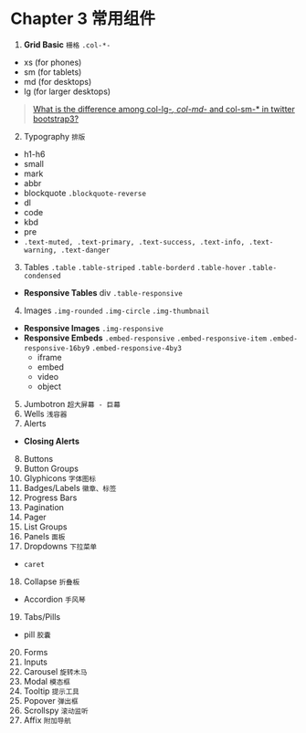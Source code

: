 # Chapter 3 常用组件

1. **Grid Basic** `栅格` `.col-*-`
  - xs (for phones)
  - sm (for tablets)
  - md (for desktops)
  - lg (for larger desktops)
  
  > [What is the difference among col-lg-*, col-md-* and col-sm-* in twitter bootstrap3?](http://stackoverflow.com/a/28654005/3414180)

2. Typography `排版`
  - h1-h6
  - small
  - mark
  - abbr
  - blockquote `.blockquote-reverse`
  - dl
  - code
  - kbd
  - pre
  - `.text-muted, .text-primary, .text-success, .text-info, .text-warning, .text-danger`
3. Tables `.table` `.table-striped` `.table-borderd` `.table-hover` `.table-condensed`
  - **Responsive Tables** div `.table-responsive`
4. Images `.img-rounded` `.img-circle` `.img-thumbnail`
  - **Responsive Images** `.img-responsive`
  - **Responsive Embeds** `.embed-responsive` `.embed-responsive-item` `.embed-responsive-16by9` `.embed-responsive-4by3`
    - iframe
    - embed
    - video
    - object
5. Jumbotron `超大屏幕 - 巨幕`
6. Wells `浅容器`
7. Alerts
  - **Closing Alerts**
8. Buttons
9. Button Groups
10. Glyphicons `字体图标`
11. Badges/Labels `徽章、标签`
12. Progress Bars
13. Pagination
14. Pager
15. List Groups
16. Panels `面板`
17. Dropdowns `下拉菜单`
  - `caret`
18. Collapse `折叠板`
  - Accordion `手风琴`
19. Tabs/Pills
  - pill `胶囊`
20. Forms
21. Inputs
22. Carousel `旋转木马`
23. Modal `模态框`
24. Tooltip `提示工具`
25. Popover `弹出框`
26. Scrollspy `滚动监听`
27. Affix `附加导航`